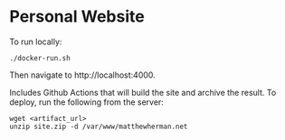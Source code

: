 # Personal Website

To run locally:

```
./docker-run.sh
```

Then navigate to http://localhost:4000.

Includes Github Actions that will build the site and archive the result.
To deploy, run the following from the server:

```
wget <artifact_url>
unzip site.zip -d /var/www/matthewherman.net
```
